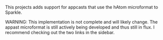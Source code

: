 This projects adds support for appcasts that use the hAtom microformat to Sparkle.

WARNING: This implementation is not complete and will likely change. The appast microformat is still actively being developed and thus still in flux. I recommend checking out the two links in the sidebar.